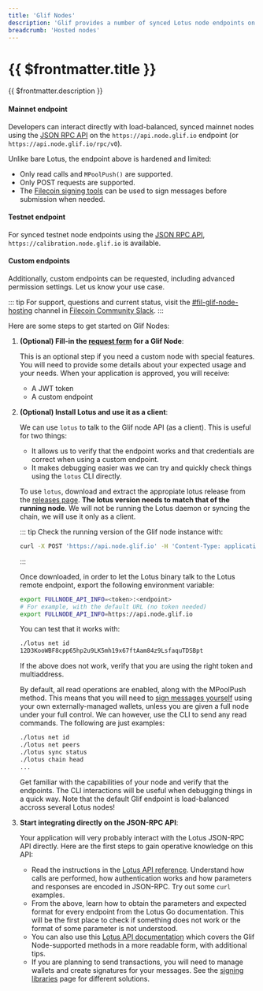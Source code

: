 ```yaml
---
title: 'Glif Nodes'
description: 'Glif provides a number of synced Lotus node endpoints on the Filecoin testnets and mainnet.'
breadcrumb: 'Hosted nodes'
---
```


# {{ $frontmatter.title }}

{{ $frontmatter.description }}

#### Mainnet endpoint
Developers can interact directly with load-balanced, synced mainnet nodes using the [JSON RPC API](../reference/lotus-api.md) on the `https://api.node.glif.io` endpoint (or `https://api.node.glif.io/rpc/v0`).

Unlike bare Lotus, the endpoint above is hardened and limited:

- Only read calls and `MPoolPush()` are supported.
- Only POST requests are supported.
- The [Filecoin signing tools](signing-libraries.md) can be used to sign messages before submission when needed.

#### Testnet endpoint
For synced testnet node endpoints using the [JSON RPC API](../reference/lotus-api.md), `https://calibration.node.glif.io` is available.

#### Custom endpoints
Additionally, custom endpoints can be requested, including advanced permission settings. Let us know your use case.

::: tip
For support, questions and current status, visit the [#fil-glif-node-hosting](https://filecoinproject.slack.com/archives/C017HM9BJ8Z) channel in [Filecoin Community Slack](https://filecoin.io/slack).
:::

Here are some steps to get started on Glif Nodes:

1. **(Optional) Fill-in the [request form](https://forms.gle/rfXx2yKbhgrwUv837) for a Glif Node**:

   This is an optional step if you need a custom node with special features. You will need to provide some details about your expected usage and your needs. When your application is approved, you will receive:

   - A JWT token
   - A custom endpoint

1. **(Optional) Install Lotus and use it as a client**:

   We can use `lotus` to talk to the Glif node API (as a client). This is useful for two things:

   - It allows us to verify that the endpoint works and that credentials are correct when using a custom endpoint.
   - It makes debugging easier was we can try and quickly check things using the `lotus` CLI directly.

   To use `lotus`, download and extract the appropiate lotus release from the [releases page](https://github.com/filecoin-project/lotus/releases/). **The lotus version needs to match that of the running node**. We will not be running the Lotus daemon or syncing the chain, we will use it only as a client.

   ::: tip
   Check the running version of the Glif node instance with:

   ```sh
   curl -X POST 'https://api.node.glif.io' -H 'Content-Type: application/json' --data '{"jsonrpc":"2.0","id":1,"method":"Filecoin.Version","params":[]}'
   ```

   :::

   Once downloaded, in order to let the Lotus binary talk to the Lotus remote endpoint, export the following environment variable:

   ```sh
   export FULLNODE_API_INFO=<token>:<endpoint>
   # For example, with the default URL (no token needed)
   export FULLNODE_API_INFO=https://api.node.glif.io
   ```

   You can test that it works with:

   ```sh
   ./lotus net id
   12D3KooWBF8cpp65hp2u9LK5mh19x67ftAam84z9LsfaquTDSBpt
   ```

   If the above does not work, verify that you are using the right token and multiaddress.

   By default, all read operations are enabled, along with the MPoolPush method. This means that you will need to [sign messages yourself](signing-libraries.md) using your own externally-managed wallets, unless you are given a full node under your full control. We can however, use the CLI to send any read commands. The following are just examples:

   ```sh
   ./lotus net id
   ./lotus net peers
   ./lotus sync status
   ./lotus chain head
   ...
   ```

   Get familiar with the capabilities of your node and verify that the endpoints. The CLI interactions will be useful when debugging things in a quick way. Note that the default Glif endpoint is load-balanced accross several Lotus nodes!

1. **Start integrating directly on the JSON-RPC API**:

   Your application will very probably interact with the Lotus JSON-RPC API directly. Here are the first steps to gain operative knowledge on this API:

   - Read the instructions in the [Lotus API reference](../reference/lotus-api.md). Understand how calls are performed, how authentication works and how parameters and responses are encoded in JSON-RPC. Try out some `curl` examples.
   - From the above, learn how to obtain the parameters and expected format for every endpoint from the Lotus Go documentation. This will be the first place to check if something does not work or the format of some parameter is not understood.
   - You can also use this [Lotus API documentation](https://documenter.getpostman.com/view/4872192/SWLh5mUd?version=latest) which covers the Glif Node-supported methods in a more readable form, with additional tips.
   - If you are planning to send transactions, you will need to manage wallets and create signatures for your messages. See the [signing libraries](signing-libraries.md) page for different solutions.
